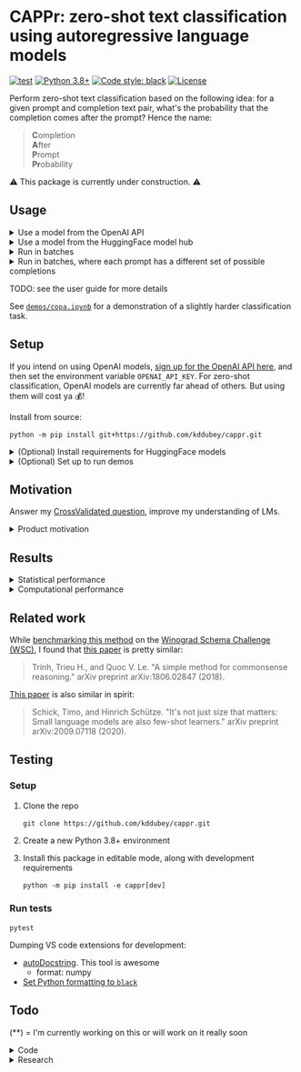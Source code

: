 # CAPPr: zero-shot text classification using autoregressive language models

[![test](https://github.com/kddubey/cappr/actions/workflows/test.yml/badge.svg)](https://github.com/kddubey/cappr/actions/workflows/test.yml)
[![Python 3.8+](https://img.shields.io/badge/python-3.8+-blue.svg)](https://www.python.org/downloads/release/python-380/) 
[![Code style: black](https://img.shields.io/badge/code%20style-black-000000.svg)](https://github.com/psf/black) 
[![License](https://img.shields.io/badge/License-Apache_2.0-blue.svg)](https://opensource.org/licenses/Apache-2.0)

Perform zero-shot text classification based on the following idea: for a given prompt 
and completion text pair, what's the probability that the completion comes after the 
prompt? Hence the name:

> **C**ompletion<br>
  **A**fter<br>
  **P**rompt<br>
  **Pr**obability<br>

⚠️ This package is currently under construction. ⚠️

## Usage

<details>
<summary>Use a model from the OpenAI API</summary>

Specifically, this model must be compatible with the
[/v1/completions](https://platform.openai.com/docs/models/model-endpoint-compatibility)
endpoint.

Let's classify
[this sentiment example](https://platform.openai.com/docs/guides/completion/classification)
from the OpenAI text completion docs.

```python
from cappr.openai.classify import predict

tweet = 'I loved the new Batman movie!'
prompt = f'Tweet: {tweet}\nSentiment:'

class_names = ('positive', 'neutral', 'negative')
prior       = (   1/8    ,    1/8   ,     3/4   )

preds = predict(prompts=[prompt],
                completions=class_names,
                model='text-ada-001'
                prior=prior)
preds
# ['positive']
```
</details>

<details>
<summary>Use a model from the HuggingFace model hub</summary>

Specifically, this model must be able to be loaded using
`transformers.AutoModelForCausalLM.from_pretrained(model)`.

Smaller LMs may not work well. But there will likely be better ones in the hub soon.

```python
from cappr.huggingface.classify import predict

prompt = 'Which planet is closer to the Sun: Mercury or Earth?'

class_names = ('Mercury', 'Earth')
prior = None  # uniform prior

preds = predict(prompts=[prompt],
                completions=class_names,
                model='gpt2',
                prior=prior)
preds
# ['Mercury']
```
</details>

<details>
<summary>Run in batches</summary>

Let's use `huggingface` for this example cuz it's free. And let's predict probabilities
instead of the class.

```python
from cappr.huggingface.classify import predict_proba

prompts = [
    'Stephen Curry is a',
    'Martina Navratilova was a',
    "Dexter, from the TV Series Dexter's Laboratory, is a",
    'LeBron James is a',    
]

# each of the prompts could be completed with one of these:
class_names = (
    'basketball player',
    'tennis player',
    'scientist'
)

prior = (
    1/6,  # few
    1/6,  # few
    2/3   # there are more
)

pred_probs = predict_proba(prompts=prompts,
                           completions=class_names,
                           model='gpt2',
                           batch_size=32,  # whatever fits on your CPU/GPU
                           prior=prior)

# pred_probs[i,j] = probability that prompts[i] is classified as class_names[j]
print(pred_probs.round(1))
# [[0.5 0.3 0.2]
#  [0.3 0.6 0.2]
#  [0.1 0.1 0.8]
#  [0.8 0.2 0. ]]

# for each prompt, which completion is most likely?
pred_class_idxs = pred_probs.argmax(axis=1)
print([class_names[pred_class_idx] for pred_class_idx in pred_class_idxs])
# ['basketball player',
#  'tennis player',
#  'scientist',
#  'basketball player']
```
</details>

<details>
<summary>Run in batches, where each prompt has a different set of possible completions
</summary>

Again, let's use `huggingface` to predict probabilities. And this time, let's pass in an 
instantiated model and tokenizer instead of its name. That way, the model isn't
re-loaded every time you wanna use it.

```python
import numpy as np
from transformers import AutoModelForCausalLM, AutoTokenizer

from cappr import Example
from cappr.huggingface.classify import predict_proba_examples

examples = [
    Example(prompt='Jodie Foster played',
            completions=('Clarice Starling', 'Trinity in The Matrix')),
    Example(prompt='Batman, from Batman: The Animated Series, was played by',
            completions=('Kevin Conroy', 'Pete Holmes', 'Spongebob!'),
            prior=      (     2/3      ,      1/3     ,      0      ))
]

model_name = 'gpt2'
model = AutoModelForCausalLM.from_pretrained(model_name)
tokenizer = AutoTokenizer.from_pretrained(model_name)
pred_probs = predict_proba_examples(examples,
                                    model_and_tokenizer=(model, tokenizer))

# pred_probs[i][j] = probability that examples[i].prompt is classified as
# examples[i].completions[j]
print([example_pred_probs.round(2)
       for example_pred_probs in pred_probs])
# [array([0.7, 0.3]),
#  array([0.97, 0.03, 0.  ])]

# for each example, which completion is most likely?
pred_class_idxs = [np.argmax(example_pred_probs)
                   for example_pred_probs in pred_probs]
print([example.completions[pred_class_idx]
       for example, pred_class_idx in zip(examples, pred_class_idxs)])
# ['Clarice Starling',
#  'Kevin Conroy']
```
</details>

TODO: see the user guide for more details 

See [`demos/copa.ipynb`](https://github.com/kddubey/cappr/blob/main/demos/copa.ipynb)
for a demonstration of a slightly harder classification task.


## Setup

If you intend on using OpenAI models,
[sign up for the OpenAI API here](https://openai.com/api/), and then set the environment
variable `OPENAI_API_KEY`. For zero-shot classification, OpenAI models are currently far
ahead of others. But using them will cost ya 💰!

Install from source:

```
python -m pip install git+https://github.com/kddubey/cappr.git
```

<details>
<summary>(Optional) Install requirements for HuggingFace models</summary>

```
python -m pip install "cappr[hf] @ git+https://github.com/kddubey/cappr.git"
```
</details>

<details>
<summary>(Optional) Set up to run demos</summary>

```
python -m pip install "cappr[demos] @ git+https://github.com/kddubey/cappr.git"
```
</details>


## Motivation

Answer my [CrossValidated question](https://stats.stackexchange.com/q/601159/337906),
improve my understanding of LMs.

<details>
<summary>Product motivation</summary>

Create a more usable zero-shot text classification interface than
[classification via sampling](https://platform.openai.com/docs/guides/completion/classification) (CVS).

<details>
<summary>Short</summary>

In CVS, your work was to figure out how to frame your classification task in a `prompt` 
string, and then write custom code to post-process arbitrary `completion` output
strings.

In CAPPr, your work starts and stops at framing your classification task as a
`{prompt}{end_of_prompt}{completion}` string. CAPPr reduces cognitive and engineering
load.
</details>

<details>
<summary>Long</summary>

In CVS, your job is to write up your classification task in a `prompt` string, and 
then process the sampled `completion` string. For example, to classify the sentiment of
a tweet, CVS code looks like this:

```python
class_names = ('positive', 'neutral', 'negative')
tweet = 'I loved the new Batman movie!'
prompt = f'''
The sentiment of a tweet is one of {class_names}.

Tweet: {tweet}
Sentiment:
'''

completion = openai_api_call(prompt)

if completion not in class_names:
    completion = post_process(completion)

assert completion in class_names
```

If you've ever written this sort of code, then I'm sure you know that implementing
`post_process` is challenging, especially for more complicated tasks. The fact that the
`completion` is sampled from the space of all possible sequences of tokens means that
you're going to have to deal with the case where GPT phrases its uncertainty in three
different ways. Or deal with the case where GPT changes the case-ing in `class_names`,
or it fixes what it thinks is a misspelling, or the `completion` starts with a bit of
fluff before giving an answer, etc.

The OpenAI community knows that this can be challenging, so [they suggest](https://docs.google.com/document/d/1rqj7dkuvl7Byd5KQPUJRxc19BJt8wo0yHNwK84KfU3Q/edit)
that you modify your code in at least 1 of 2 ways:
  1. Transform multi-token class names into a single token. Or, if it works, (as done in
  [demos/copa.ipynb](https://github.com/kddubey/cappr/blob/main/demos/copa.ipynb)) point
  to multi-token class names using a single token.
  2. Finetune a model so that it learns the mapping to the single tokens.

These are nontrivial modifications. The single-token transformation could sacrifice 
meaningful semantics in the multi-token class name. Finetuning is expensive, requires
that you spend much of your dataset just to learn the mapping to classes, and goes 
against the spirit of GPT being great at zero-shot tasks. All that and you'll 
*still* have to implement `post_process`. Fundamentally, sampling is not a clean 
solution to a classification problem.

With CAPPr's `predict` interface, you no longer have to:
  1. study sampled completion strings which aren't in your label set (`class_names`)
  2. figure out how to map them back to the label set
  3. figure out how to transform or point multi-token labels to single tokens, ignoring
  their semantics if they were transformed
  4. ignore your prior over multi-token labels.

Classification should be boring and easy. And CAPPr aims to be just that.

It remains to be seen how much is sacrificed on the statistical front. See
[`demos`](https://github.com/kddubey/cappr/tree/main/demos).
</details>

</details>


## Results

<details>
<summary>
Statistical performance
</summary>
Performs ok based on 2 datasets, when compared to classification via sampling (CVS).
I need to run it on more ofc. Will update

  * [`demos/copa.ipynb`](https://github.com/kddubey/cappr/blob/main/demos/copa.ipynb)
  * [`demos/wsc.ipynb`](https://github.com/kddubey/cappr/blob/main/demos/wsc.ipynb)
</details>


<details>
<summary>
Computational performance
</summary>

One concern was that CAPPr requires as many `model()` calls as there are classes. But
in the CAPPr scheme, we can simply cache each attention block's keys and values for the 
prompts. This feature is already supported by `AutoModelForCausalLM`s. See
[this code](https://github.com/kddubey/cappr/blob/main/cappr/huggingface/classify.py)
for the implementation. Note that this caching is not implemented for OpenAI models,
as I can't control their backend.
**This means that when running `cappr.openai` functions, you'll be on the *cappr (slow)* line** :-(

![](/demos/scaling_classes.png)

*Figure 1: [COPA](https://people.ict.usc.edu/~gordon/copa.html) dataset, repeating the choices to simulate multi-class classification tasks. [GPT-2 (small)](https://huggingface.co/gpt2) was run on a Tesla K80 GPU (whatever was free in Google Colab in March 2023, idk a lick of hardware lol). 160 classification inputs were processed in batches of size 32. Each point in the graph is a median of 5 runs. For classification via sampling (CVS), exactly 4 tokens were generated for each prompt, which is the number of tokens in `'\n\nAnswer A'`. 1-token times are also shown. But for COPA (and other multiple-choice style prompts), that may result in lower zero-shot accuracy, as most of the sampled choices come after the first token.*

[See the `demos/computational_analysis.ipynb` notebook](https://github.com/kddubey/cappr/blob/main/demos/computational_analysis.ipynb).

</details>


## Related work

While
[benchmarking this method](https://github.com/kddubey/cappr/blob/main/demos/wsc.ipynb) 
on the
[Winograd Schema Challenge (WSC)](https://cs.nyu.edu/~davise/papers/WinogradSchemas/WS.html),
I found that [this paper](https://arxiv.org/abs/1806.02847) is pretty similar:

> Trinh, Trieu H., and Quoc V. Le. "A simple method for commonsense reasoning." arXiv preprint arXiv:1806.02847 (2018).

[This paper](https://arxiv.org/abs/2009.07118) is also similar in spirit:

> Schick, Timo, and Hinrich Schütze. "It's not just size that matters: Small language models are also few-shot learners." arXiv preprint arXiv:2009.07118 (2020).


## Testing

### Setup

1. Clone the repo

   ```
   git clone https://github.com/kddubey/cappr.git
   ```

2. Create a new Python 3.8+ environment

3. Install this package in editable mode, along with development requirements

   ```
   python -m pip install -e cappr[dev]
   ```

### Run tests

```
pytest
```

Dumping VS code extensions for development:
  * [autoDocstring](https://marketplace.visualstudio.com/items?itemName=njpwerner.autodocstring). This tool is awesome
    * format: numpy
  * [Set Python formatting to `black`](https://dev.to/adamlombard/how-to-use-the-black-python-code-formatter-in-vscode-3lo0)


## Todo

(**) = I'm currently working on this or will work on it really soon

<details>
<summary>Code</summary>

- [ ] Testing
  - [ ] Increase test cases
  - [ ] Some more standardization b/t openai and huggingface tests
  - [ ] Add code coverage badge to look cool
- [ ] ReadTheDocs w/ user guide (**)
  - [ ] Need to figure out how to cleanly automate some of the manual things needed to
  build from scratch
- [ ] Publish to PyPi
- [ ] Factor out input checks on prompts and completions
- [x] De-automate overzealous auto-docstring stuff
- [ ] Make progress bar optional
- [ ] HuggingFace `transformers.AutoModelForCausalLM`
  - [x] Optimize backend to enable greater scaling wrt # completions/classes
  - [x] Get it working on single-GPU, check that it's faster than sampling
  - [ ] Allow non-`' '` `end_of_prompt`!
  - [ ] Factor out repeated code b/t fast and slow modules? I don't really care
  - [ ] Set device at function level, not globally
  - [ ] Support TensorFlow models
- [x] (for me) Auto-enforced code formatting b/c it's getting time-consuming
- [ ] Allow for multi-label classification
  - [ ] Pass `normalize` as an argument to predict_proba functions
  - [ ] For `huggingface`, add note that you'll get faster results by passing all
  labels at once (assuming prompt is identical for each label)
- [x] Small CPU speed-ups
  - [x] For constant-completions input, vectorize `agg_log_probs`
  - [x] For `examples` input, if # completions per prompt is constant, vectorize
  `posterior_prob`
- [ ] Annotate arrays and tensors using
[this cool strategy](https://stackoverflow.com/a/64032593/18758987),
or [`nptyping`](https://github.com/ramonhagenaars/nptyping) for arrays
- [ ] Create a notebook template
</details>

<details>
<summary>Research</summary>

Evaluate on more tasks, and understand its relative advantages and disadvantages vs
other classification methods.

- [ ] Re-run COPA demo w/ left-stripped completions (there are a few which aren't)
- [ ] Create a user guide, build a table of results comparing competing
  approaches on statistical performance, cost, and computation
- [ ] Make a computational comparison to sampling (**)
  - [ ] Assume I have full freedom to decide how inference works. Demo w/
  GPT-2 (**)
- [ ] More SuperGLUE tasks
- [ ] More real world or harder tasks
  - [ ] Multi-token labels w/ non-uniform prior
- [ ] Calibration
  - [ ] (easy) Is the prior actually effective? Downsample and see
  - [ ] curves
- [ ] Compare against few-shot embeddings
- [ ] Finetune smaller, cheaper model and compare against zero-shot w/ davinci
  - [ ] e.g., GPT-2 from huggingface, `text-ada-001`
  - [ ] Again, compare against sampling
- [ ] Evaluate a bigger model like GPT-J
- [ ] Evaluate different aggregation functions. Currently taking mean, but
there was no good motivation for that
- [ ] A bit ambitious: support insertion. For transformers, I think this just
entails manipulating position IDs?
</details>
